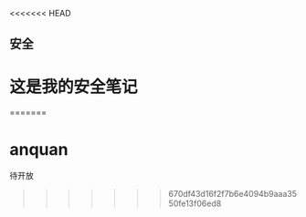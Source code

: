 <<<<<<< HEAD
## 安全
# 这是我的安全笔记
=======
# anquan
待开放
>>>>>>> 670df43d16f2f7b6e4094b9aaa3550fe13f06ed8

